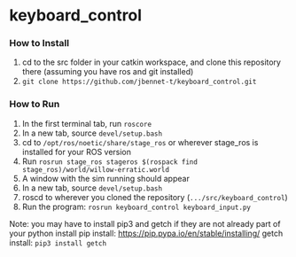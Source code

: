 # keyboard_control

### How to Install
1. cd to the src folder in your catkin workspace, and clone this repository there (assuming you have ros and git installed)
2. ```git clone https://github.com/jbennet-t/keyboard_control.git```

### How to Run
1. In the first terminal tab, run ```roscore```
2. In a new tab, source ```devel/setup.bash```
3. cd to ```/opt/ros/noetic/share/stage_ros``` or wherever stage_ros is installed for your ROS version
4. Run ```rosrun stage_ros stageros $(rospack find stage_ros)/world/willow-erratic.world```
5. A window with the sim running should appear
6. In a new tab, source ```devel/setup.bash```
7. roscd to wherever you cloned the repository (```.../src/keyboard_control```)
8. Run the program: ```rosrun keyboard_control keyboard_input.py```

Note: you may have to install pip3 and getch if they are not already part of your python install
pip install: https://pip.pypa.io/en/stable/installing/
getch install: ```pip3 install getch```

